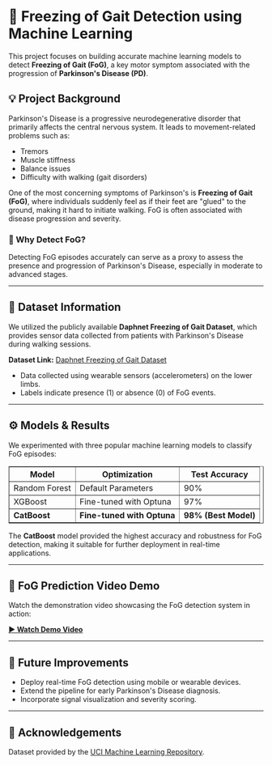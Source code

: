 <h1>🧠 Freezing of Gait Detection using Machine Learning</h1>

<p>This project focuses on building accurate machine learning models to detect <strong>Freezing of Gait (FoG)</strong>, a key motor symptom associated with the progression of <strong>Parkinson's Disease (PD)</strong>.</p>

<h2>💡 Project Background</h2>

<p>Parkinson's Disease is a progressive neurodegenerative disorder that primarily affects the central nervous system. It leads to movement-related problems such as:</p>
<ul>
    <li>Tremors</li>
    <li>Muscle stiffness</li>
    <li>Balance issues</li>
    <li>Difficulty with walking (gait disorders)</li>
</ul>

<p>One of the most concerning symptoms of Parkinson's is <strong>Freezing of Gait (FoG)</strong>, where individuals suddenly feel as if their feet are "glued" to the ground, making it hard to initiate walking. FoG is often associated with disease progression and severity.</p>

<h3>🎯 Why Detect FoG?</h3>
<p>Detecting FoG episodes accurately can serve as a proxy to assess the presence and progression of Parkinson's Disease, especially in moderate to advanced stages.</p>

<hr>

<h2>📂 Dataset Information</h2>
<p>We utilized the publicly available <strong>Daphnet Freezing of Gait Dataset</strong>, which provides sensor data collected from patients with Parkinson's Disease during walking sessions.</p>
<p><strong>Dataset Link:</strong> <a href="https://archive.ics.uci.edu/dataset/245/daphnet+freezing+of+gait" target="_blank">Daphnet Freezing of Gait Dataset</a></p>

<ul>
    <li>Data collected using wearable sensors (accelerometers) on the lower limbs.</li>
    <li>Labels indicate presence (1) or absence (0) of FoG events.</li>
</ul>

<hr>

<h2>⚙️ Models & Results</h2>
<p>We experimented with three popular machine learning models to classify FoG episodes:</p>

<table border="1" cellpadding="6">
<thead>
    <tr>
        <th>Model</th>
        <th>Optimization</th>
        <th>Test Accuracy</th>
    </tr>
</thead>
<tbody>
    <tr>
        <td>Random Forest</td>
        <td>Default Parameters</td>
        <td>90%</td>
    </tr>
    <tr>
        <td>XGBoost</td>
        <td>Fine-tuned with Optuna</td>
        <td>97%</td>
    </tr>
    <tr>
        <td><strong>CatBoost</strong></td>
        <td><strong>Fine-tuned with Optuna</strong></td>
        <td><strong>98% (Best Model)</strong></td>
    </tr>
</tbody>
</table>

<p>The <strong>CatBoost</strong> model provided the highest accuracy and robustness for FoG detection, making it suitable for further deployment in real-time applications.</p>

<hr>

<h2>🎥 FoG Prediction Video Demo</h2>
<p>Watch the demonstration video showcasing the FoG detection system in action:</p>
<p><a href="https://drive.google.com/file/d/1Nmk-0azCUL6fLEa3HSHZPwjBT0dwXoCx/view?usp=sharing" target="_blank"><strong>▶️ Watch Demo Video</strong></a></p>

<hr>

<h2>🚀 Future Improvements</h2>
<ul>
    <li>Deploy real-time FoG detection using mobile or wearable devices.</li>
    <li>Extend the pipeline for early Parkinson's Disease diagnosis.</li>
    <li>Incorporate signal visualization and severity scoring.</li>
</ul>

<hr>

<h2>📢 Acknowledgements</h2>
<p>Dataset provided by the <a href="https://archive.ics.uci.edu/" target="_blank">UCI Machine Learning Repository</a>.</p>
